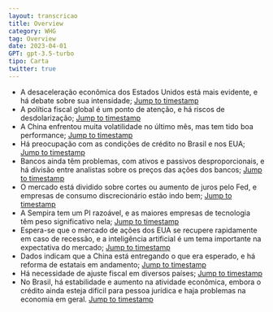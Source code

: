 ```yaml
---
layout: transcricao
title: Overview
category: WHG
tag: Overview
date: 2023-04-01
GPT: gpt-3.5-turbo
tipo: Carta
twitter: true
---
```



<script src="https://www.youtube.com/iframe_api"></script>
<script>
let player;

function onYouTubeIframeAPIReady() {
    player = new YT.Player('youtubeVideo', {
        height: '390',
        width: '640',
        videoId: 'lqOv5lwXAFc',
    });
}

function jumpToTimestamp(secs) {
    let timestamp = secs; // Set the desired timestamp in seconds
    player.seekTo(timestamp);
}
</script>
- A desaceleração econômica dos Estados Unidos está mais evidente, e há debate sobre sua intensidade;
<a href="#" onclick="jumpToTimestamp(228)">Jump to timestamp</a>
- A política fiscal global é um ponto de atenção, e há riscos de desdolarização;
<a href="#" onclick="jumpToTimestamp(3212)">Jump to timestamp</a>
- A China enfrentou muita volatilidade no último mês, mas tem tido boa performance;
<a href="#" onclick="jumpToTimestamp(108)">Jump to timestamp</a>
- Há preocupação com as condições de crédito no Brasil e nos EUA;
<a href="#" onclick="jumpToTimestamp(168)">Jump to timestamp</a>
- Bancos ainda têm problemas, com ativos e passivos desproporcionais, e há divisão entre analistas sobre os preços das ações dos bancos;
<a href="#" onclick="jumpToTimestamp(580)">Jump to timestamp</a>
- O mercado está dividido sobre cortes ou aumento de juros pelo Fed, e empresas de consumo discrecionário estão indo bem;
<a href="#" onclick="jumpToTimestamp(1477)">Jump to timestamp</a>
- A Sempira tem um PI razoável, e as maiores empresas de tecnologia têm peso significativo nela;
<a href="#" onclick="jumpToTimestamp(2074)">Jump to timestamp</a>
- Espera-se que o mercado de ações dos EUA se recupere rapidamente em caso de recessão, e a inteligência artificial é um tema importante na expectativa do mercado;
<a href="#" onclick="jumpToTimestamp(2314)">Jump to timestamp</a>
- Dados indicam que a China está entregando o que era esperado, e há reforma de estatais em andamento;
<a href="#" onclick="jumpToTimestamp(2614)">Jump to timestamp</a>
- Há necessidade de ajuste fiscal em diversos países;
<a href="#" onclick="jumpToTimestamp(2974)">Jump to timestamp</a>
- No Brasil, há estabilidade e aumento na atividade econômica, embora o crédito ainda esteja difícil para pessoa jurídica e haja problemas na economia em geral.
<a href="#" onclick="jumpToTimestamp(3271)">Jump to timestamp</a>
<div id="youtubeVideo"></div>